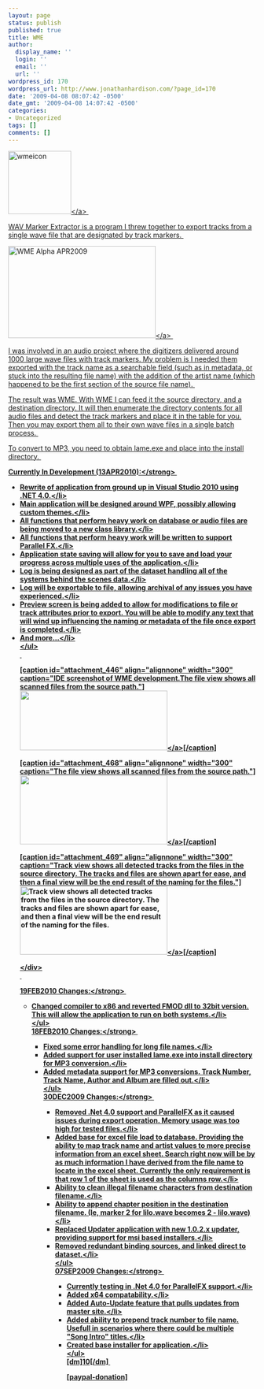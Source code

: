 ```yaml
---
layout: page
status: publish
published: true
title: WME
author:
  display_name: ''
  login: ''
  email: ''
  url: ''
wordpress_id: 170
wordpress_url: http://www.jonathanhardison.com/?page_id=170
date: '2009-04-08 08:07:42 -0500'
date_gmt: '2009-04-08 14:07:42 -0500'
categories:
- Uncategorized
tags: []
comments: []
---
```

<p><img class="alignnone size-full wp-image-176" style="border: 0px;" title="wmeicon" src="http:&#47;&#47;www.jonathanhardison.com&#47;wp-content&#47;uploads&#47;2009&#47;04&#47;wmeicon.png" alt="wmeicon" width="128" height="128" &#47;><a href="http:&#47;&#47;www.jonathanhardison.com&#47;wp-content&#47;uploads&#47;2009&#47;04&#47;2009-04-08_0020.png"><&#47;a>&nbsp;</p>
<p>WAV Marker Extractor is a program I threw together to export tracks from a single wave file that are designated by track markers.&nbsp;</p>
<p><a href="http:&#47;&#47;www.jonathanhardison.com&#47;wp-content&#47;uploads&#47;2009&#47;04&#47;2009-04-08_0020.png"><img class="alignnone size-medium wp-image-171" style="border: 0px;" title="WME Alpha APR2009" src="http:&#47;&#47;www.jonathanhardison.com&#47;wp-content&#47;uploads&#47;2009&#47;04&#47;2009-04-08_0020-300x187.png" alt="WME Alpha APR2009" width="300" height="187" &#47;><&#47;a>&nbsp;</p>
<p>I was involved in an audio project where the digitizers delivered around 1000 large wave files with track markers. My problem is I needed them exported with the track name as a searchable field (such as in metadata, or stuck into the resulting file name) with the addition of the artist name (which happened to be the first section of the source file name).&nbsp;</p>
<p>The result was WME. With WME I can feed it the source directory, and a destination directory. It will then enumerate the directory contents for all audio files and detect the track markers and place it in the table for you. Then you may export them all to their own wave files in a single batch process.&nbsp;</p>
<p>To convert to MP3, you need to obtain lame.exe and place into the install directory.&nbsp;</p>
<p><strong>Currently In Development (13APR2010):<&#47;strong>&nbsp;</p>
<ul>
<li>Rewrite of application from ground up in Visual Studio 2010 using .NET 4.0.<&#47;li>
<li>Main application will be designed around WPF, possibly allowing custom themes.<&#47;li>
<li>All functions that perform heavy work on database or audio files are being moved to a new class library.<&#47;li>
<li>All functions that perform heavy work will be written to support Parallel FX.<&#47;li>
<li>Application state saving will allow for you to save and load your progress across multiple uses of the application.<&#47;li>
<li>Log is being designed as part of the dataset handling all of the systems behind the scenes data.<&#47;li>
<li>Log will be exportable to file, allowing archival of any issues you have experienced.<&#47;li>
<li>Preview screen is being added to allow for modifications to file or track attributes prior to export. You will be able to modify any text that will wind up influencing the naming or metadata of the file once export is completed.<&#47;li>
<li>And more...<&#47;li><br />
<&#47;ul><br />
&nbsp;</p>
<p>[caption id="attachment_446" align="alignnone" width="300" caption="IDE screenshot of WME development.The file view shows all scanned files from the source path."]<a href="http:&#47;&#47;www.jonathanhardison.com&#47;wp-content&#47;uploads&#47;2009&#47;04&#47;Capture.png"><img class="size-medium wp-image-446 " style="border: 0px initial initial;" title="Capture" src="http:&#47;&#47;www.jonathanhardison.com&#47;wp-content&#47;uploads&#47;2009&#47;04&#47;Capture-300x121.png" alt="" width="300" height="121" &#47;><&#47;a>[&#47;caption]</p>
<div class="mceTemp">
<p>[caption id="attachment_468" align="alignnone" width="300" caption="The file view shows all scanned files from the source path."]<a href="http:&#47;&#47;www.jonathanhardison.com&#47;wp-content&#47;uploads&#47;2009&#47;04&#47;fileview.png"><img class="size-medium wp-image-468" title="FileView" src="http:&#47;&#47;www.jonathanhardison.com&#47;wp-content&#47;uploads&#47;2009&#47;04&#47;fileview-300x140.png" alt="" width="300" height="140" &#47;><&#47;a>[&#47;caption]</p>
<p>[caption id="attachment_469" align="alignnone" width="300" caption="Track view shows all detected tracks from the files in the source directory. The tracks and files are shown apart for ease, and then a final view will be the end result of the naming for the files."]<a href="http:&#47;&#47;www.jonathanhardison.com&#47;wp-content&#47;uploads&#47;2009&#47;04&#47;trackview.png"><img class="size-medium wp-image-469" title="Track View" src="http:&#47;&#47;www.jonathanhardison.com&#47;wp-content&#47;uploads&#47;2009&#47;04&#47;trackview-300x139.png" alt="Track view shows all detected tracks from the files in the source directory. The tracks and files are shown apart for ease, and then a final view will be the end result of the naming for the files." width="300" height="139" &#47;><&#47;a>[&#47;caption]</p>
<p><&#47;div><br />
&nbsp;</p>
<p><strong>19FEB2010 Changes:<&#47;strong>&nbsp;</p>
<ul>
<li>Changed compiler to x86 and reverted FMOD dll to 32bit version. This will allow the application to run on both systems.<&#47;li><br />
<&#47;ul><br />
<strong>18FEB2010 Changes:<&#47;strong>&nbsp;</p>
<ul>
<li>Fixed some error handling for long file names.<&#47;li>
<li>Added support for user installed lame.exe into install directory for MP3 conversion.<&#47;li>
<li>Added metadata support for MP3 conversions. Track Number, Track Name, Author and Album are filled out.<&#47;li><br />
<&#47;ul><br />
<strong>30DEC2009 Changes:<&#47;strong>&nbsp;</p>
<ul>
<li>Removed .Net 4.0 support and ParallelFX as it caused issues during export operation. Memory usage was too high for tested files.<&#47;li>
<li>Added base for excel file load to database. Providing the ability to map track name and artist values to more precise information from an excel sheet. Search right now will be by as much information I have derived from the file name to locate in the excel sheet. Currently the only requirement is that row 1 of the sheet is used as the columns row.<&#47;li>
<li>Ability to clean illegal filename characters from destination filename.<&#47;li>
<li>Ability to append chapter position in the destination filename. (Ie, marker 2 for lilo.wave becomes 2 - lilo.wave)<&#47;li>
<li>Replaced Updater application with new 1.0.2.x updater, providing support for msi based installers.<&#47;li>
<li>Removed redundant binding sources, and linked direct to dataset.<&#47;li><br />
<&#47;ul><br />
<strong>07SEP2009&nbsp;Changes:<&#47;strong>&nbsp;</p>
<ul>
<li>Currently testing in .Net 4.0 for ParallelFX support.<&#47;li>
<li>Added x64 compatability.<&#47;li>
<li>Added Auto-Update feature that pulls updates from master site.<&#47;li>
<li>Added ability to prepend track number to file name. Usefull in scenarios where there could be multiple "Song Intro" titles.<&#47;li>
<li>Created base installer for application.<&#47;li><br />
<&#47;ul><br />
[dm]10[&#47;dm]&nbsp;</p>
<p>[paypal-donation]</p>
